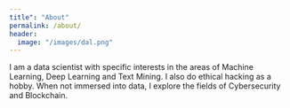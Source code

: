 ```yaml
---
title": "About"
permalink: /about/
header:
  image: "/images/dal.png"
---
```


I am a data scientist with specific interests in the areas of Machine Learning, Deep Learning and Text Mining.
I also do ethical hacking as a hobby. When not immersed into data, I explore the fields of Cybersecurity and Blockchain.